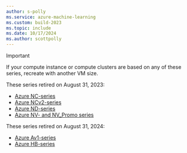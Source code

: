 ```yaml
---
author: s-polly
ms.service: azure-machine-learning
ms.custom: build-2023
ms.topic: include
ms.date: 10/17/2024
ms.author: scottpolly
---
```


> [!IMPORTANT]
> If your compute instance or compute clusters are based on any of these series, recreate with another VM size.
> 
> These series retired on August 31, 2023:
> * [Azure NC-series](/azure/virtual-machines/nc-series-retirement)
> * [Azure NCv2-series](/azure/virtual-machines/ncv2-series-retirement)
> * [Azure ND-series](/azure/virtual-machines/nd-series-retirement)
> * [Azure NV- and NV_Promo series](/azure/virtual-machines/nv-series-retirement)
>
> These series retired on August 31, 2024:
> * [Azure Av1-series](/azure/virtual-machines/av1-series-retirement)
> * [Azure HB-series](/azure/virtual-machines/hb-series-retirement) 
